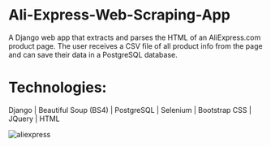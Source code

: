 # Ali-Express-Web-Scraping-App

A Django web app that extracts and parses the HTML of an AliExpress.com product page. The user receives a CSV file of all product info from the page and can save their data in a PostgreSQL database.

# Technologies:
Django | Beautiful Soup (BS4) | PostgreSQL | Selenium | Bootstrap CSS | JQuery | HTML

![aliexpress](https://user-images.githubusercontent.com/46886041/77186894-2e5c5400-6b06-11ea-83f0-3faf1137867b.JPG)



